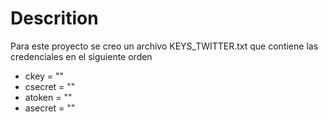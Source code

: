 # Descrition
Para este proyecto se creo un archivo KEYS_TWITTER.txt que contiene las credenciales en el siguiente orden <br>
* ckey = ""
* csecret = ""
* atoken = ""
* asecret = ""
